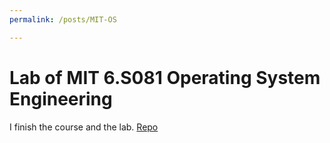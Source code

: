 ```yaml
---
permalink: /posts/MIT-OS

---
```


# Lab of MIT 6.S081 Operating System Engineering

I finish the course and the lab.
[Repo](https://github.com/101010zyl/6.s081-lab)